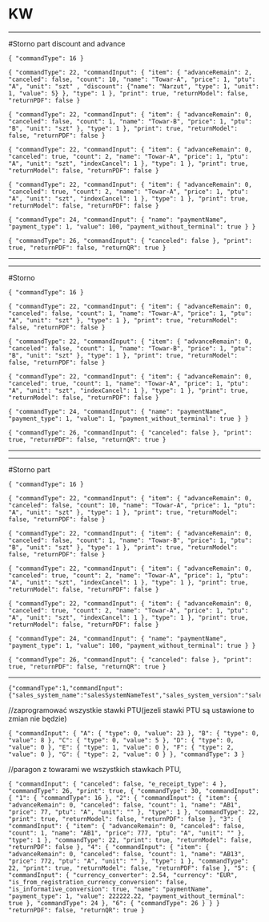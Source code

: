 # KW



________________________________________________________________________________
#Storno part discount and advance

```
{ "commandType": 16 }
```

```
{ "commandType": 22, "commandInput": { "item": { "advanceRemain": 2, "canceled": false, "count": 10, "name": "Towar-A", "price": 1, "ptu": "A", "unit": "szt" , "discount": {"name": "Narzut", "type": 1, "unit": 1, "value": 5} }, "type": 1 }, "print": true, "returnModel": false, "returnPDF": false }
```

```
{ "commandType": 22, "commandInput": { "item": { "advanceRemain": 0, "canceled": false, "count": 1, "name": "Towar-B", "price": 1, "ptu": "B", "unit": "szt" }, "type": 1 }, "print": true, "returnModel": false, "returnPDF": false }
```

```
{ "commandType": 22, "commandInput": { "item": { "advanceRemain": 0, "canceled": true, "count": 2, "name": "Towar-A", "price": 1, "ptu": "A", "unit": "szt", "indexCancel": 1 }, "type": 1 }, "print": true, "returnModel": false, "returnPDF": false }
```

```
{ "commandType": 22, "commandInput": { "item": { "advanceRemain": 0, "canceled": true, "count": 2, "name": "Towar-A", "price": 1, "ptu": "A", "unit": "szt", "indexCancel": 1 }, "type": 1 }, "print": true, "returnModel": false, "returnPDF": false }
```

```
{ "commandType": 24, "commandInput": { "name": "paymentName", "payment_type": 1, "value": 100, "payment_without_terminal": true } }
```

```
{ "commandType": 26, "commandInput": { "canceled": false }, "print": true, "returnPDF": false, "returnQR": true }
```

________________________________________________________________________________




________________________________________________________________________________
#Storno 

```
{ "commandType": 16 }
```

```
{ "commandType": 22, "commandInput": { "item": { "advanceRemain": 0, "canceled": false, "count": 1, "name": "Towar-A", "price": 1, "ptu": "A", "unit": "szt" }, "type": 1 }, "print": true, "returnModel": false, "returnPDF": false }
```

```
{ "commandType": 22, "commandInput": { "item": { "advanceRemain": 0, "canceled": false, "count": 1, "name": "Towar-B", "price": 1, "ptu": "B", "unit": "szt" }, "type": 1 }, "print": true, "returnModel": false, "returnPDF": false }
```

```
{ "commandType": 22, "commandInput": { "item": { "advanceRemain": 0, "canceled": true, "count": 1, "name": "Towar-A", "price": 1, "ptu": "A", "unit": "szt", "indexCancel": 1 }, "type": 1 }, "print": true, "returnModel": false, "returnPDF": false }
```

```
{ "commandType": 24, "commandInput": { "name": "paymentName", "payment_type": 1, "value": 1, "payment_without_terminal": true } }
```

```
{ "commandType": 26, "commandInput": { "canceled": false }, "print": true, "returnPDF": false, "returnQR": true }
```

________________________________________________________________________________


________________________________________________________________________________
#Storno part

```
{ "commandType": 16 }
```

```
{ "commandType": 22, "commandInput": { "item": { "advanceRemain": 0, "canceled": false, "count": 10, "name": "Towar-A", "price": 1, "ptu": "A", "unit": "szt" }, "type": 1 }, "print": true, "returnModel": false, "returnPDF": false }
```

```
{ "commandType": 22, "commandInput": { "item": { "advanceRemain": 0, "canceled": false, "count": 1, "name": "Towar-B", "price": 1, "ptu": "B", "unit": "szt" }, "type": 1 }, "print": true, "returnModel": false, "returnPDF": false }
```

```
{ "commandType": 22, "commandInput": { "item": { "advanceRemain": 0, "canceled": true, "count": 2, "name": "Towar-A", "price": 1, "ptu": "A", "unit": "szt", "indexCancel": 1 }, "type": 1 }, "print": true, "returnModel": false, "returnPDF": false }
```

```
{ "commandType": 22, "commandInput": { "item": { "advanceRemain": 0, "canceled": true, "count": 2, "name": "Towar-A", "price": 1, "ptu": "A", "unit": "szt", "indexCancel": 1 }, "type": 1 }, "print": true, "returnModel": false, "returnPDF": false }
```

```
{ "commandType": 24, "commandInput": { "name": "paymentName", "payment_type": 1, "value": 100, "payment_without_terminal": true } }
```

```
{ "commandType": 26, "commandInput": { "canceled": false }, "print": true, "returnPDF": false, "returnQR": true }
```

________________________________________________________________________________






```
{"commandType":1,"commandInput":{"sales_system_name":"salesSystemNameTest","sales_system_version":"salesSystemVersionTest"}}
```
//zaprogramować wszystkie stawki PTU(jezeli stawki PTU są ustawione to zmian nie będzie)
```
{ "commandInput": { "A": { "type": 0, "value": 23 }, "B": { "type": 0, "value": 8 }, "C": { "type": 0, "value": 5 }, "D": { "type": 0, "value": 0 }, "E": { "type": 1, "value": 0 }, "F": { "type": 2, "value": 0 }, "G": { "type": 2, "value": 0 } }, "commandType": 3 }
```
//paragon z towarami we wszystkich stawkach PTU,
```
{ "commandInput": { "canceled": false, "e_receipt_type": 4 }, "commandType": 26, "print": true, { "commandType": 30, "commandInput": { "1": { "commandType": 16 }, "2": { "commandInput": { "item": { "advanceRemain": 0, "canceled": false, "count": 1, "name": "AB1", "price": 77, "ptu": "A", "unit": "" }, "type": 1 }, "commandType": 22, "print": true, "returnModel": false, "returnPDF": false }, "3": { "commandInput": { "item": { "advanceRemain": 0, "canceled": false, "count": 1, "name": "AB1", "price": 777, "ptu": "A", "unit": "" }, "type": 1 }, "commandType": 22, "print": true, "returnModel": false, "returnPDF": false }, "4": { "commandInput": { "item": { "advanceRemain": 0, "canceled": false, "count": 1, "name": "AB13", "price": 772, "ptu": "A", "unit": "" }, "type": 1 }, "commandType": 22, "print": true, "returnModel": false, "returnPDF": false }, "5": { "commandInput": { "currency_converter": 2.54, "currency": "EUR", "is_from_registration_currency_conversion": false, "is_informative_conversion": true, "name": "paymentName", "payment_type": 1, "value": 222222.22, "payment_without_terminal": true }, "commandType": 24 }, "6": { "commandType": 26 } } } "returnPDF": false, "returnQR": true }
```
